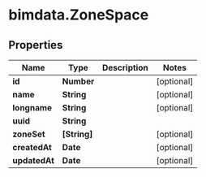 # bimdata.ZoneSpace

## Properties
Name | Type | Description | Notes
------------ | ------------- | ------------- | -------------
**id** | **Number** |  | [optional] 
**name** | **String** |  | [optional] 
**longname** | **String** |  | [optional] 
**uuid** | **String** |  | 
**zoneSet** | **[String]** |  | [optional] 
**createdAt** | **Date** |  | [optional] 
**updatedAt** | **Date** |  | [optional] 


